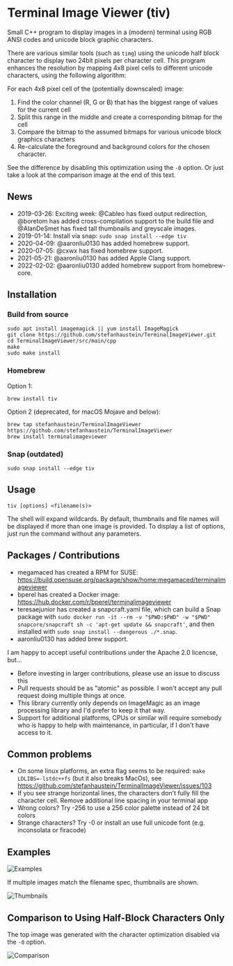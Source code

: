 # Terminal Image Viewer (tiv)

Small C++ program to display images in a (modern) terminal using RGB ANSI codes and unicode block graphic characters.

There are various similar tools (such as `timg`) using the unicode half block character to display two 24bit pixels per character cell. This program enhances the resolution by mapping 4x8 pixel cells to different unicode characters, using the following algorithm:

For each 4x8 pixel cell of the (potentially downscaled) image:

1. Find the color channel (R, G or B) that has the biggest range of values for the current cell
2. Split this range in the middle and create a corresponding bitmap for the cell
4. Compare the bitmap to the assumed bitmaps for various unicode block graphics characters
5. Re-calculate the foreground and background colors for the chosen character.

See the difference by disabling this optimization using the `-0` option. Or just take a look at the comparison image at the end of this text.

## News

- 2019-03-26: Exciting week: @Cableo has fixed output redirection, @boretom has added cross-compilation support to the build file and @AlanDeSmet has fixed tall thumbnails and greyscale images.
- 2019-01-14: Install via snap: `sudo snap install --edge tiv`
- 2020-04-09: @aaronliu0130 has added homebrew support.
- 2020-07-05: @cxwx has fixed homebrew support.
- 2021-05-21: @aaronliu0130 has added Apple Clang support.
- 2022-02-02: @aaronliu0130 added homebrew support from homebrew-core.

## Installation

### Build from source

    sudo apt install imagemagick || yum install ImageMagick
    git clone https://github.com/stefanhaustein/TerminalImageViewer.git
    cd TerminalImageViewer/src/main/cpp
    make
    sudo make install

### Homebrew

Option 1:

```
brew install tiv
```

Option 2 (deprecated, for macOS Mojave and below):

```
brew tap stefanhaustein/TerminalImageViewer https://github.com/stefanhaustein/TerminalImageViewer
brew install terminalimageviewer
```

### Snap (outdated)

    sudo snap install --edge tiv

## Usage

    tiv [options] <filename(s)>

The shell will expand wildcards. By default, thumbnails and file names will be displayed if more than one image is provided. To display a list of options, just run the command without any parameters.

## Packages / Contributions

- megamaced has created a RPM for SUSE:
   <https://build.opensuse.org/package/show/home:megamaced/terminalimageviewer>
- bperel has created a Docker image:
   <https://hub.docker.com/r/bperel/terminalimageviewer>
- teresaejunior has created a snapcraft.yaml file, which can build a Snap package with `sudo docker run -it --rm -v "$PWD:$PWD" -w "$PWD" snapcore/snapcraft sh -c 'apt-get update && snapcraft'`, and then installed with `sudo snap install --dangerous ./*.snap`.
- aaronliu0130 has added brew support.

I am happy to accept useful contributions under the Apache 2.0 licencse, but...

- Before investing in larger contributions, please use an issue to discuss this
- Pull requests should be as "atomic" as possible. I won't accept any pull request doing multiple things at once.
- This library currently only depends on ImageMagic as an image processing library and I'd prefer to keep it that way.
- Support for additional platforms, CPUs or similar will require somebody who is happy to help with maintenance, in particular,  if I don't have access to it.

## Common problems

- On some linux platforms, an extra flag seems to be required: `make LDLIBS=-lstdc++fs` (but it also breaks MacOs), see  <https://github.com/stefanhaustein/TerminalImageViewer/issues/103>
- If you see strange horizontal lines, the characters don't fully fill the character cell. Remove additional line spacing in your terminal app
- Wrong colors? Try -256 to use a 256 color palette instead of 24 bit colors
- Strange characters? Try -0 or install an use full unicode font (e.g. inconsolata or firacode)

## Examples

![Examples](https://i.imgur.com/yWRZ3yk.png)

If multiple images match the filename spec, thumbnails are shown.

![Thumbnails](https://i.imgur.com/PTYgSqz.png)

## Comparison to Using Half-Block Characters Only

The top image was generated with the character optimization disabled via the `-0` option.

![Comparison](https://i.imgur.com/OzdCeh6.png)
